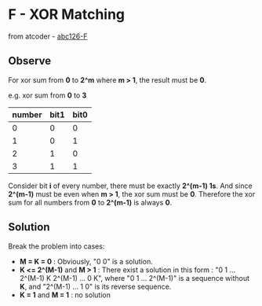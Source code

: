 # F - XOR Matching

from atcoder - [abc126-F](https://atcoder.jp/contests/abc126/tasks/abc126_f)

## Observe

For xor sum from **0** to **2^m** where **m > 1**, the result must be **0**.

e.g. xor sum from **0** to **3**

| number | bit1 | bit0 |
| ------ | ---- | ---- |
| 0      | 0    | 0    |
| 1      | 0    | 1    |
| 2      | 1    | 0    |
| 3      | 1    | 1    |

Consider bit **i** of every number, there must be exactly **2^(m-1) 1s**.  And since **2^(m-1)** must be even when **m > 1**, the xor sum must be **0**.  Therefore the xor sum for all numbers from **0** to **2^(m-1)** is always **0**.

## Solution

Break the problem into cases:

- **M = K = 0** : Obviously, "0 0" is a solution.
- **K <= 2^(M-1)** and **M > 1** : There exist a solution in this form : "0 1 ... 2^(M-1) K 2^(M-1) ... 0 K", where "0 1 ... 2^(M-1)" is a sequence without **K**, and "2^(M-1) ... 1 0" is its reverse sequence.
- **K = 1** and **M = 1** : no solution